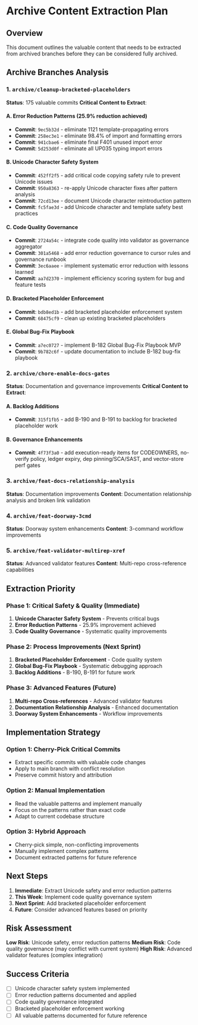 # Archive Content Extraction Plan

## Overview
This document outlines the valuable content that needs to be extracted from archived branches before they can be considered fully archived.

## Archive Branches Analysis

### 1. `archive/cleanup-bracketed-placeholders`
**Status**: 175 valuable commits
**Critical Content to Extract**:

#### A. Error Reduction Patterns (25.9% reduction achieved)
- **Commit**: `9ec5b32d` - eliminate 1121 template-propagating errors
- **Commit**: `258ec3e1` - eliminate 98.4% of import and formatting errors
- **Commit**: `941cbae6` - eliminate final F401 unused import error
- **Commit**: `5d253d0f` - eliminate all UP035 typing import errors

#### B. Unicode Character Safety System
- **Commit**: `452ff2f5` - add critical code copying safety rule to prevent Unicode issues
- **Commit**: `950a8363` - re-apply Unicode character fixes after pattern analysis
- **Commit**: `72cd13ee` - document Unicode character reintroduction pattern
- **Commit**: `fc5fae3d` - add Unicode character and template safety best practices

#### C. Code Quality Governance
- **Commit**: `2724a54c` - integrate code quality into validator as governance aggregator
- **Commit**: `301a5468` - add error reduction governance to cursor rules and governance runbook
- **Commit**: `3ec6aaee` - implement systematic error reduction with lessons learned
- **Commit**: `aa7d2370` - implement efficiency scoring system for bug and feature tests

#### D. Bracketed Placeholder Enforcement
- **Commit**: `bdb8ed1b` - add bracketed placeholder enforcement system
- **Commit**: `68475cf9` - clean up existing bracketed placeholders

#### E. Global Bug-Fix Playbook
- **Commit**: `a7ec0727` - implement B-182 Global Bug-Fix Playbook MVP
- **Commit**: `9b782c6f` - update documentation to include B-182 bug-fix playbook

### 2. `archive/chore-enable-docs-gates`
**Status**: Documentation and governance improvements
**Critical Content to Extract**:

#### A. Backlog Additions
- **Commit**: `315f1fb5` - add B-190 and B-191 to backlog for bracketed placeholder work

#### B. Governance Enhancements
- **Commit**: `4f73f3a0` - add execution-ready items for CODEOWNERS, no-verify policy, ledger expiry, dep pinning/SCA/SAST, and vector-store perf gates

### 3. `archive/feat-docs-relationship-analysis`
**Status**: Documentation improvements
**Content**: Documentation relationship analysis and broken link validation

### 4. `archive/feat-doorway-3cmd`
**Status**: Doorway system enhancements
**Content**: 3-command workflow improvements

### 5. `archive/feat-validator-multirep-xref`
**Status**: Advanced validator features
**Content**: Multi-repo cross-reference capabilities

## Extraction Priority

### Phase 1: Critical Safety & Quality (Immediate)
1. **Unicode Character Safety System** - Prevents critical bugs
2. **Error Reduction Patterns** - 25.9% improvement achieved
3. **Code Quality Governance** - Systematic quality improvements

### Phase 2: Process Improvements (Next Sprint)
1. **Bracketed Placeholder Enforcement** - Code quality system
2. **Global Bug-Fix Playbook** - Systematic debugging approach
3. **Backlog Additions** - B-190, B-191 for future work

### Phase 3: Advanced Features (Future)
1. **Multi-repo Cross-references** - Advanced validator features
2. **Documentation Relationship Analysis** - Enhanced documentation
3. **Doorway System Enhancements** - Workflow improvements

## Implementation Strategy

### Option 1: Cherry-Pick Critical Commits
- Extract specific commits with valuable code changes
- Apply to main branch with conflict resolution
- Preserve commit history and attribution

### Option 2: Manual Implementation
- Read the valuable patterns and implement manually
- Focus on the patterns rather than exact code
- Adapt to current codebase structure

### Option 3: Hybrid Approach
- Cherry-pick simple, non-conflicting improvements
- Manually implement complex patterns
- Document extracted patterns for future reference

## Next Steps

1. **Immediate**: Extract Unicode safety and error reduction patterns
2. **This Week**: Implement code quality governance system
3. **Next Sprint**: Add bracketed placeholder enforcement
4. **Future**: Consider advanced features based on priority

## Risk Assessment

**Low Risk**: Unicode safety, error reduction patterns
**Medium Risk**: Code quality governance (may conflict with current system)
**High Risk**: Advanced validator features (complex integration)

## Success Criteria

- [ ] Unicode character safety system implemented
- [ ] Error reduction patterns documented and applied
- [ ] Code quality governance integrated
- [ ] Bracketed placeholder enforcement working
- [ ] All valuable patterns documented for future reference
